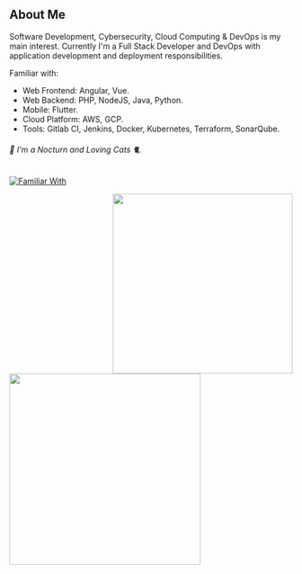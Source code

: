 ## About Me

Software Development, Cybersecurity, Cloud Computing & DevOps is my main interest. Currently I'm a Full Stack Developer and DevOps with application development and deployment responsibilities.

Familiar with:
- Web Frontend: Angular, Vue.
- Web Backend: PHP, NodeJS, Java, Python.
- Mobile: Flutter.
- Cloud Platform: AWS, GCP.
- Tools: Gitlab CI, Jenkins, Docker, Kubernetes, Terraform, SonarQube.

###### 🌚 I'm a Nocturn and Loving Cats 🐈.

[![Familiar With](https://skillicons.dev/icons?i=aws,gcp,gitlab,docker,kubernetes,linux,angular,vue,php,js,bash,java,python,dart,laravel,nodejs,flutter)](https://skillicons.dev)

<img align="right" width="320px" src="https://github-readme-stats-anuraghazra1.vercel.app/api/top-langs/?username=rez-f&layout=compact&theme=radical&hide=HTML,CSS&langs_count=10">

<img align="left" width="340px" src="https://github-readme-stats.vercel.app/api?username=rez-f&show_icons=true&count_private=true&include_all_commits=true&theme=radical">
